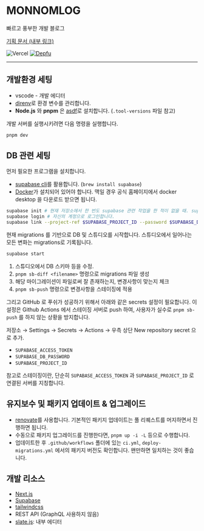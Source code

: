 # MONNOMLOG

빠르고 풍부한 개발 블로그

[기획 문서 (내부 링크)](https://www.notion.so/ezkorry/MONNOMLOG-177f0ecce08043669bfc24797272cd1b)

![Vercel](https://vercelbadge.vercel.app/api/monnomlog-donkasu/monnomlog-alpha) [![Depfu](https://badges.depfu.com/badges/40013c6c77b7fe975691b4df2f88cb2c/count.svg)](https://depfu.com/github/monnomlog-donkasu/monnomlog-alpha?project_id=36213)

---

## 개발환경 세팅

- vscode - 개발 에디터
- [direnv](https://direnv.net/)로 환경 변수를 관리합니다.
- **Node.js** 와 **pnpm** 은 [asdf](https://asdf-vm.com/)로 설치합니다. (`.tool-versions` 파일 참고)

개발 서버를 실행시키려면 다음 명령을 실행합니다.

```bash
pnpm dev
```

## DB 관련 세팅

먼저 필요한 프로그램을 설치합니다.

- [supabase cli](https://supabase.com/docs/guides/cli)를 활용합니다. (`brew install supabase`)
- [Docker](https://www.docker.com/)가 설치되어 있어야 합니다. 맥일 경우 공식 홈페이지에서 docker desktop 을 다운로드 받으면 됩니다.

```bash
supabase init # 현재 저장소에서 한 번도 supabase 관련 작업을 한 적이 없을 때. supabse 폴더 생성됨.
supabase login # 자신의 계정으로 로그인합니다.
supabase link --project-ref $SUPABASE_PROJECT_ID --password $SUPABASE_DB_PASSWORD # .env 파일에서 불러옵니다.
```

현재 migrations 를 기반으로 DB 및 스튜디오를 시작합니다. 스튜디오에서 일어나는 모든 변화는 migrations로 기록됩니다.

```bash
supabase start
```

1. 스튜디오에서 DB 스키마 등을 수정.
2. `pnpm sb-diff <filename>` 명령으로 migrations 파일 생성
3. 해당 마이그레이션이 파일로써 잘 존재하는지, 변경사항이 맞는지 체크
4. `pnpm sb-push` 명령으로 변경사항을 스테이징에 적용

그리고 GitHub 로 푸쉬가 성공하기 위해서 아래와 같은 secrets 설정이 필요합니다. 이 설정은 Github Actions 에서 스테이징 서버로 push 하여, 사용자가 실수로 `pnpm sb-push` 를 하지 않는 상황을 방지합니다.

저장소 → Settings → Secrets → Actions → 우측 상단 New repository secret 으로 추가.

- `SUPABASE_ACCESS_TOKEN`
- `SUPABASE_DB_PASSWORD`
- `SUPABASE_PROJECT_ID`

참고로 스테이징이란, 단순히 `SUPABASE_ACCESS_TOKEN` 과 `SUPABASE_PROJECT_ID` 로 연결된 서버를 지칭합니다.

## 유지보수 및 패키지 업데이트 & 업그레이드

- [renovate](https://github.com/renovatebot/renovate)를 사용합니다. 기본적인 패키지 업데이트는 풀 리퀘스트를 머지하면서 진행하면 됩니다.
- 수동으로 패키지 업그레이드를 진행한다면, `pnpm up -i -L` 등으로 수행합니다.
- 업데이트한 후 `.github/workflows` 폴더에 있는 `ci.yml`, `deploy-migrations.yml` 에서의 패키지 버전도 확인합니다. 왠만하면 일치하는 것이 좋습니다.

## 개발 리소스

- [Next.js](https://nextjs.org)
- [Supabase](https://supabase.com)
- [tailwindcss](https://tailwindcss.com/)
- REST API (GraphQL 사용하지 않음)
- [slate.js](https://www.slatejs.org/): 내부 에디터
